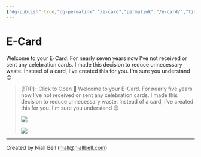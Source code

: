 ```yaml
---
{"dg-publish":true,"dg-permalink":"/e-card","permalink":"/e-card/","title":"🎉 E-Card","hide":true,"noteIcon":null,"created":"2024-04-22T13:26:09.706+01:00","updated":"2024-10-06T10:00:17.482+01:00"}
---
```


# E-Card

Welcome to your E-Card. For nearly seven years now I've not received or sent any celebration cards. I made this decision to reduce unnecessary waste. Instead of a card, I've created this for you. I'm sure you understand 😊

>[!TIP]- Click to Open 🎂
>Welcome to your E-Card. For nearly five years now I've not received or sent any celebration cards. I made this decision to reduce unnecessary waste. Instead of a card, I've created this for you. I'm sure you understand 😊
>
>![](https://i.imgur.com/1DcrPm9.jpeg)
>
>![](https://i.imgur.com/QSJ7o5k.jpeg)


---
Created by Niall Bell (niall@niallbell.com)